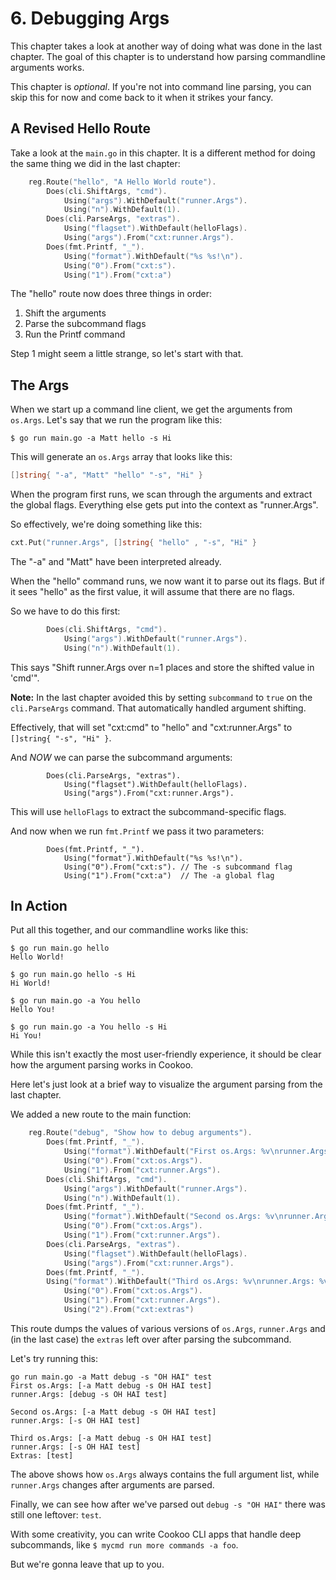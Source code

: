 # 6. Debugging Args

This chapter takes a look at another way of doing what was done in the
last chapter. The goal of this chapter is to understand how parsing
commandline arguments works.

This chapter is *optional*. If you're not into command line parsing, you
can skip this for now and come back to it when it strikes your fancy.

## A Revised Hello Route

Take a look at the `main.go` in this chapter. It is a different method
for doing the same thing we did in the last chapter:

```go
	reg.Route("hello", "A Hello World route").
		Does(cli.ShiftArgs, "cmd").
			Using("args").WithDefault("runner.Args").
			Using("n").WithDefault(1).
		Does(cli.ParseArgs, "extras").
			Using("flagset").WithDefault(helloFlags).
			Using("args").From("cxt:runner.Args").
		Does(fmt.Printf, "_").
			Using("format").WithDefault("%s %s!\n").
			Using("0").From("cxt:s").
			Using("1").From("cxt:a")
```

The "hello" route now does three things in order:

1. Shift the arguments
2. Parse the subcommand flags
3. Run the Printf command

Step 1 might seem a little strange, so let's start with that.

## The Args

When we start up a command line client, we get the arguments from
`os.Args`. Let's say that we run the program like this:

```
$ go run main.go -a Matt hello -s Hi
```

This will generate an `os.Args` array that looks like this:

```go
[]string{ "-a", "Matt" "hello" "-s", "Hi" }
```

When the program first runs, we scan through the arguments and extract
the global flags. Everything else gets put into the context as
"runner.Args".

So effectively, we're doing something like this:


```go
cxt.Put("runner.Args", []string{ "hello" , "-s", "Hi" }
```

The "-a" and "Matt" have been interpreted already.

When the "hello" command runs, we now want it to parse out its flags.
But if it sees "hello" as the first value, it will assume that there are
no flags.

So we have to do this first:

```go
		Does(cli.ShiftArgs, "cmd").
			Using("args").WithDefault("runner.Args").
			Using("n").WithDefault(1).
```

This says "Shift runner.Args over n=1 places and store the shifted value
in 'cmd'".

**Note:** In the last chapter avoided this by setting `subcommand` to
`true` on the `cli.ParseArgs` command. That automatically
handled argument shifting.

Effectively, that will set "cxt:cmd" to "hello" and "cxt:runner.Args" to
`[]string{ "-s", "Hi" }`.

And *NOW* we can parse the subcommand arguments:

```
		Does(cli.ParseArgs, "extras").
			Using("flagset").WithDefault(helloFlags).
			Using("args").From("cxt:runner.Args").
```

This will use `helloFlags` to extract the subcommand-specific flags.

And now when we run `fmt.Printf` we pass it two parameters:

```
		Does(fmt.Printf, "_").
			Using("format").WithDefault("%s %s!\n").
			Using("0").From("cxt:s"). // The -s subcommand flag
			Using("1").From("cxt:a")  // The -a global flag
```

## In Action

Put all this together, and our commandline works like this:

```
$ go run main.go hello
Hello World!

$ go run main.go hello -s Hi
Hi World!

$ go run main.go -a You hello
Hello You!

$ go run main.go -a You hello -s Hi
Hi You!
```

While this isn't exactly the most user-friendly experience, it should be
clear how the argument parsing works in Cookoo.

Here let's just look at a brief way to visualize the argument parsing
from the last chapter.

We added a new route to the main function:

```go
	reg.Route("debug", "Show how to debug arguments").
		Does(fmt.Printf, "_").
			Using("format").WithDefault("First os.Args: %v\nrunner.Args: %v\n\n").
			Using("0").From("cxt:os.Args").
			Using("1").From("cxt:runner.Args").
		Does(cli.ShiftArgs, "cmd").
			Using("args").WithDefault("runner.Args").
			Using("n").WithDefault(1).
		Does(fmt.Printf, "_").
			Using("format").WithDefault("Second os.Args: %v\nrunner.Args: %v\n\n").
			Using("0").From("cxt:os.Args").
			Using("1").From("cxt:runner.Args").
		Does(cli.ParseArgs, "extras").
			Using("flagset").WithDefault(helloFlags).
			Using("args").From("cxt:runner.Args").
		Does(fmt.Printf, "_").
		Using("format").WithDefault("Third os.Args: %v\nrunner.Args: %v\nExtras: %v\n\n").
			Using("0").From("cxt:os.Args").
			Using("1").From("cxt:runner.Args").
			Using("2").From("cxt:extras")
```

This route dumps the values of various versions of `os.Args`,
`runner.Args` and (in the last case) the `extras` left over after
parsing the subcommand.

Let's try running this:

```
go run main.go -a Matt debug -s "OH HAI" test
First os.Args: [-a Matt debug -s OH HAI test]
runner.Args: [debug -s OH HAI test]

Second os.Args: [-a Matt debug -s OH HAI test]
runner.Args: [-s OH HAI test]

Third os.Args: [-a Matt debug -s OH HAI test]
runner.Args: [-s OH HAI test]
Extras: [test]
```

The above shows how `os.Args` always contains the full argument list,
while `runner.Args` changes after arguments are parsed.

Finally, we can see how after we've parsed out `debug -s "OH HAI"` there
was still one leftover: `test`.

With some creativity, you can write Cookoo CLI apps that handle deep
subcommands, like `$ mycmd run more commands -a foo`.

But we're gonna leave that up to you.
